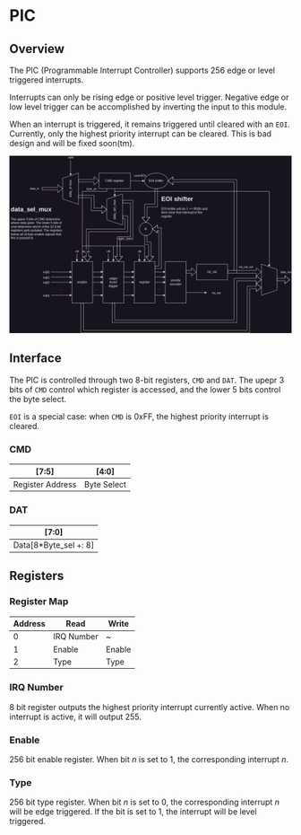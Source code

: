 # PIC

## Overview

The PIC (Programmable Interrupt Controller) supports 256 edge or level
triggered interrupts.

Interrupts can only be rising edge or positive level trigger. Negative edge or
low level trigger can be accomplished by inverting the input to this module.

When an interrupt is triggered, it remains triggered until cleared with an
`EOI`. Currently, only the highest priority interrupt can be cleared. This
is bad design and will be fixed soon(tm).

![pic.drawio.png](pic.drawio.png)

## Interface

The PIC is controlled through two 8-bit registers, `CMD` and `DAT`.
The upepr 3 bits of `CMD` control which register is accessed, and the lower 5
bits control the byte select.

`EOI` is a special case: when `CMD` is 0xFF, the highest priority interrupt is
cleared.

### CMD
| [7:5]            	| [4:0]       	|
|------------------	|-------------	|
| Register Address 	| Byte Select 	|

### DAT
| [7:0]                 	|
|-----------------------	|
| Data[8*Byte_sel +: 8] 	|

## Registers

### Register Map

| Address 	| Read       	| Write  	|
|---------	|------------	|--------	|
| 0       	| IRQ Number 	| ~      	|
| 1       	| Enable     	| Enable 	|
| 2       	| Type       	| Type   	|

### IRQ Number

8 bit register outputs the highest priority interrupt currently active. When 
no interrupt is active, it will output 255.

### Enable

256 bit enable register. When bit _n_ is set to 1, the corresponding interrupt
_n_.

### Type

256 bit type register. When bit _n_ is set to 0, the corresponding interrupt
_n_ will be edge triggered. If the bit is set to 1, the interrupt will be level
triggered.
